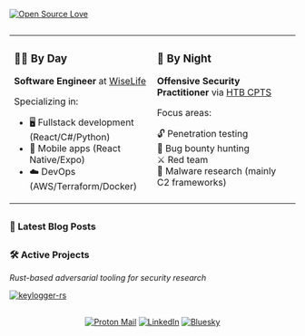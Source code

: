 [![Open Source Love](https://badges.frapsoft.com/os/v1/open-source.svg?v=102)](https://opensource.org/)

##

<div align=center>
<table>
  <tr>
    <td width="50%" valign="top">
      <div align=left>
        <h3>🧑‍💻 By Day</h3>
        <p><strong>Software Engineer</strong> at <a href="https://www.linkedin.com/company/wiselife-oficial">WiseLife</a></p>
        <p>Specializing in:</p>
        <ul>
          <li>🖥️ Fullstack development (React/C#/Python)</li>
          <li>📱 Mobile apps (React Native/Expo)</li>
          <li>☁️ DevOps (AWS/Terraform/Docker)</li>
        </ul>
      </div>
    </td>
    <td width="50%" valign="top">
    <div align=left>
        <h3>🥷 By Night</h3>
        <p><strong>Offensive Security Practitioner</strong> via <a href="https://academy.hackthebox.com/">HTB CPTS</a></p>
        <p>Focus areas:</p>
        <ul style="list-style: none; padding-left: 0; margin-left: 0;">
          <li>🔓 Penetration testing</li>
          <li>🎯 Bug bounty hunting</li>
          <li>⚔️ Red team</li>
          <li>🧪 Malware research (mainly C2 frameworks)</li>
        </ul>
      </div>
    </td>
  </tr>
</table>
</div>

##

### 📝 Latest Blog Posts

<!--START_SECTION:blog-posts-->
<!--END_SECTION:blog-posts-->

##

### 🛠️ Active Projects

_Rust-based adversarial tooling for security research_

[![keylogger-rs](https://github-readme-stats.vercel.app/api/pin/?username=lafayettegabe&repo=keylogger-rs&theme=dark&show_owner=true)](https://github.com/lafayettegabe/keylogger-rs)

##

<div align=center>
  
[![Proton Mail](https://img.shields.io/badge/ProtonMail-8B89CC?style=flat&logo=protonmail&logoColor=white)](mailto:gabriel.lafayette@proton.me)
[![LinkedIn](https://img.shields.io/badge/LinkedIn-0A66C2?style=flat&logo=linkedin&logoColor=white)](https://www.linkedin.com/in/soaresgabe/)
[![Bluesky](https://img.shields.io/badge/Bluesky-0450F2?style=flat&logo=bluesky&logoColor=white)](https://bsky.app/profile/gabelafayette.bsky.social)

</div>
